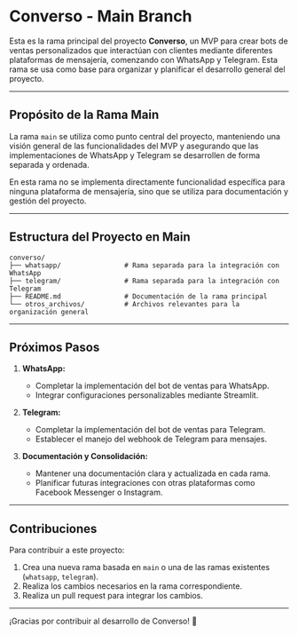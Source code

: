 # Converso - Main Branch

Esta es la rama principal del proyecto **Converso**, un MVP para crear bots de ventas personalizados que interactúan con clientes mediante diferentes plataformas de mensajería, comenzando con WhatsApp y Telegram. Esta rama se usa como base para organizar y planificar el desarrollo general del proyecto.

---

## **Propósito de la Rama Main**

La rama `main` se utiliza como punto central del proyecto, manteniendo una visión general de las funcionalidades del MVP y asegurando que las implementaciones de WhatsApp y Telegram se desarrollen de forma separada y ordenada.

En esta rama no se implementa directamente funcionalidad específica para ninguna plataforma de mensajería, sino que se utiliza para documentación y gestión del proyecto.

---

## **Estructura del Proyecto en Main**

```
converso/
├── whatsapp/                # Rama separada para la integración con WhatsApp
├── telegram/                # Rama separada para la integración con Telegram
├── README.md                # Documentación de la rama principal
└── otros_archivos/          # Archivos relevantes para la organización general
```

---

## **Próximos Pasos**

1. **WhatsApp:**
   - Completar la implementación del bot de ventas para WhatsApp.
   - Integrar configuraciones personalizables mediante Streamlit.

2. **Telegram:**
   - Completar la implementación del bot de ventas para Telegram.
   - Establecer el manejo del webhook de Telegram para mensajes.

3. **Documentación y Consolidación:**
   - Mantener una documentación clara y actualizada en cada rama.
   - Planificar futuras integraciones con otras plataformas como Facebook Messenger o Instagram.

---

## **Contribuciones**

Para contribuir a este proyecto:

1. Crea una nueva rama basada en `main` o una de las ramas existentes (`whatsapp`, `telegram`).
2. Realiza los cambios necesarios en la rama correspondiente.
3. Realiza un pull request para integrar los cambios.

---

¡Gracias por contribuir al desarrollo de Converso! 🚀

